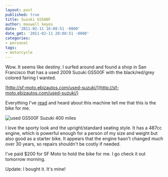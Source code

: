 ```yaml
---
layout: post
published: true
title: Suzuki GS500F
author: maxwell keyes
date: '2011-02-11 16:08:51 -0800'
date_gmt: '2011-02-11 20:08:51 -0800'
categories:
- personal
tags:
- motorcycle
---
```


Wow. It seems like destiny. I surfed around and found a shop in San Francisco
that has a used 2009 Suzuki GS500F with the black/red/grey colored fairing I
wanted.

[http://sf-moto.ebizautos.com/used-suzuki/](http://sf-moto.ebizautos.com/used-suzuki/)

Everything I've
[read](http://www.topspeed.com/motorcycles/motorcycle-reviews/suzuki/2010-suzuki-gs500f-ar45565.html)
and heard about this machine tell me that this is the bike for me.

![used GS500F Suzuki 400
miles]({{site.assets.url_prefix}}/images/posts/2009-suzuki-gs500f-only400totalmiles.jpg
"Used GS500F Suzuki only 400 miles")

I love the sporty look and the upright/standard seating style. It has a 487cc
engine, which is powerful enough for a person of my size and weight but also
good as a starter bike. It appears that the engine hasn't changed much over 30
years, so repairs shouldn't be costly if needed.

I've paid $200 for SF Moto to hold the bike for me. I go check it out tomorrow
morning.

Update: I bought it. It's mine!
